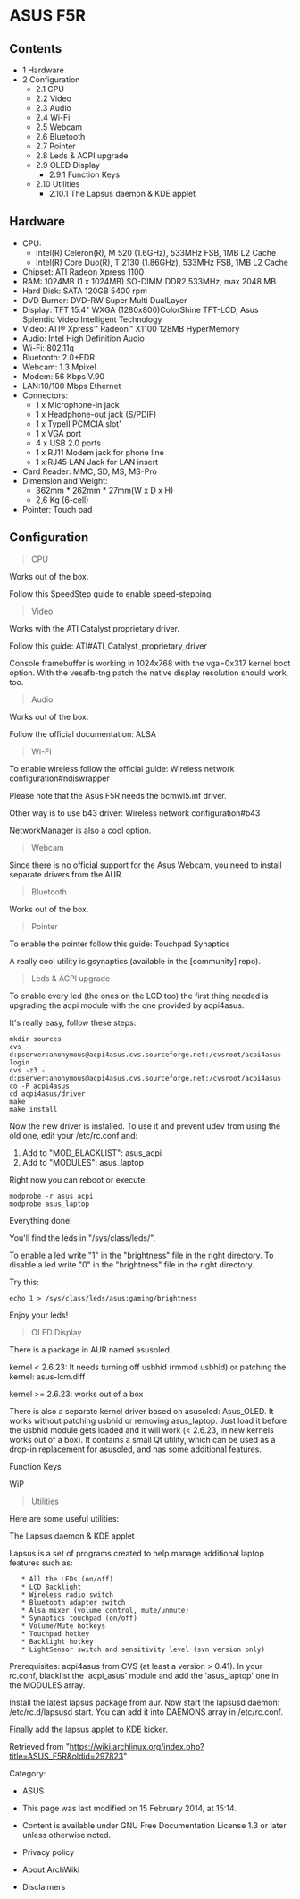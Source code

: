 ASUS F5R
========

Contents
--------

-   1 Hardware
-   2 Configuration
    -   2.1 CPU
    -   2.2 Video
    -   2.3 Audio
    -   2.4 Wi-Fi
    -   2.5 Webcam
    -   2.6 Bluetooth
    -   2.7 Pointer
    -   2.8 Leds & ACPI upgrade
    -   2.9 OLED Display
        -   2.9.1 Function Keys
    -   2.10 Utilities
        -   2.10.1 The Lapsus daemon & KDE applet

Hardware
--------

-   CPU:
    -   Intel(R) Celeron(R), M 520 (1.6GHz), 533MHz FSB, 1MB L2 Cache
    -   Intel(R) Core Duo(R), T 2130 (1.86GHz), 533MHz FSB, 1MB L2 Cache
-   Chipset: ATI Radeon Xpress 1100
-   RAM: 1024MB (1 x 1024MB) SO-DIMM DDR2 533MHz, max 2048 MB
-   Hard Disk: SATA 120GB 5400 rpm
-   DVD Burner: DVD-RW Super Multi DualLayer
-   Display: TFT 15.4" WXGA (1280x800)ColorShine TFT-LCD, Asus Splendid
    Video Intelligent Technology
-   Video: ATI® Xpress™ Radeon™ X1100 128MB HyperMemory
-   Audio: Intel High Definition Audio
-   Wi-Fi: 802.11g
-   Bluetooth: 2.0+EDR
-   Webcam: 1.3 Mpixel
-   Modem: 56 Kbps V.90
-   LAN:10/100 Mbps Ethernet
-   Connectors:
    -   1 x Microphone-in jack
    -   1 x Headphone-out jack (S/PDIF)
    -   1 x TypeII PCMCIA slot'
    -   1 x VGA port
    -   4 x USB 2.0 ports
    -   1 x RJ11 Modem jack for phone line
    -   1 x RJ45 LAN Jack for LAN insert
-   Card Reader: MMC, SD, MS, MS-Pro
-   Dimension and Weight:
    -   362mm * 262mm * 27mm(W x D x H)
    -   2,6 Kg (6-cell)
-   Pointer: Touch pad

Configuration
-------------

> CPU

Works out of the box.

Follow this SpeedStep guide to enable speed-stepping.

> Video

Works with the ATI Catalyst proprietary driver.

Follow this guide: ATI#ATI_Catalyst_proprietary_driver

Console framebuffer is working in 1024x768 with the vga=0x317 kernel
boot option. With the vesafb-tng patch the native display resolution
should work, too.

> Audio

Works out of the box.

Follow the official documentation: ALSA

> Wi-Fi

To enable wireless follow the official guide: Wireless network
configuration#ndiswrapper

Please note that the Asus F5R needs the bcmwl5.inf driver.

Other way is to use b43 driver: Wireless network configuration#b43

NetworkManager is also a cool option.

> Webcam

Since there is no official support for the Asus Webcam, you need to
install separate drivers from the AUR.

> Bluetooth

Works out of the box.

> Pointer

To enable the pointer follow this guide: Touchpad Synaptics

A really cool utility is gsynaptics (available in the [community] repo).

> Leds & ACPI upgrade

To enable every led (the ones on the LCD too) the first thing needed is
upgrading the acpi module with the one provided by acpi4asus.

It's really easy, follow these steps:

    mkdir sources
    cvs -d:pserver:anonymous@acpi4asus.cvs.sourceforge.net:/cvsroot/acpi4asus login
    cvs -z3 -d:pserver:anonymous@acpi4asus.cvs.sourceforge.net:/cvsroot/acpi4asus co -P acpi4asus
    cd acpi4asus/driver
    make
    make install

Now the new driver is installed. To use it and prevent udev from using
the old one, edit your /etc/rc.conf and:

1.  Add to "MOD_BLACKLIST": asus_acpi
2.  Add to "MODULES": asus_laptop

Right now you can reboot or execute:

    modprobe -r asus_acpi
    modprobe asus_laptop

Everything done!

You'll find the leds in "/sys/class/leds/".

To enable a led write "1" in the "brightness" file in the right
directory. To disable a led write "0" in the "brightness" file in the
right directory.

Try this:

    echo 1 > /sys/class/leds/asus:gaming/brightness 

Enjoy your leds!

> OLED Display

There is a package in AUR named asusoled.

kernel < 2.6.23: It needs turning off usbhid (rmmod usbhid) or patching
the kernel: asus-lcm.diff

kernel >= 2.6.23: works out of a box

  
 There is also a separate kernel driver based on asusoled: Asus_OLED. It
works without patching usbhid or removing asus_laptop. Just load it
before the usbhid module gets loaded and it will work (< 2.6.23, in new
kernels works out of a box). It contains a small Qt utility, which can
be used as a drop-in replacement for asusoled, and has some additional
features.

Function Keys

WiP

> Utilities

Here are some useful utilities:

The Lapsus daemon & KDE applet

Lapsus is a set of programs created to help manage additional laptop
features such as:

       * All the LEDs (on/off)
       * LCD Backlight
       * Wireless radio switch
       * Bluetooth adapter switch
       * Alsa mixer (volume control, mute/unmute)
       * Synaptics touchpad (on/off)
       * Volume/Mute hotkeys
       * Touchpad hotkey
       * Backlight hotkey
       * LightSensor switch and sensitivity level (svn version only)

Prerequisites: acpi4asus from CVS (at least a version > 0.41). In your
rc.conf, blacklist the 'acpi_asus' module and add the 'asus_laptop' one
in the MODULES array.

Install the latest lapsus package from aur. Now start the lapsusd
daemon: /etc/rc.d/lapsusd start. You can add it into DAEMONS array in
/etc/rc.conf.

Finally add the lapsus applet to KDE kicker.

Retrieved from
"https://wiki.archlinux.org/index.php?title=ASUS_F5R&oldid=297823"

Category:

-   ASUS

-   This page was last modified on 15 February 2014, at 15:14.
-   Content is available under GNU Free Documentation License 1.3 or
    later unless otherwise noted.
-   Privacy policy
-   About ArchWiki
-   Disclaimers
